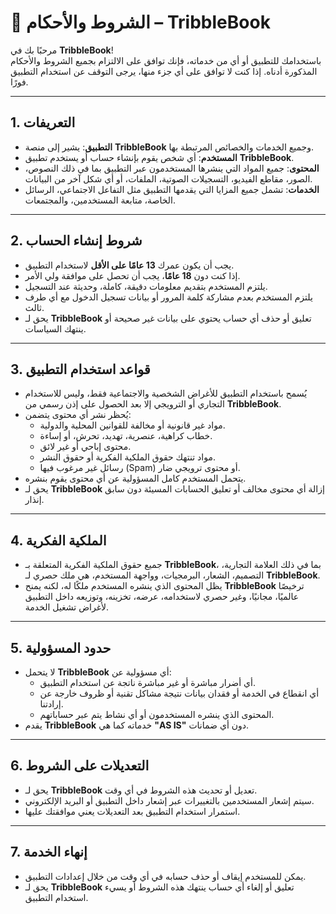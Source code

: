# 📜 الشروط والأحكام – TribbleBook

مرحبًا بك في **TribbleBook**!  
باستخدامك للتطبيق أو أي من خدماته، فإنك توافق على الالتزام بجميع الشروط والأحكام المذكورة أدناه. إذا كنت لا توافق على أي جزء منها، يرجى التوقف عن استخدام التطبيق فورًا.  

---

## 1. التعريفات
- **التطبيق**: يشير إلى منصة **TribbleBook** وجميع الخدمات والخصائص المرتبطة بها.  
- **المستخدم**: أي شخص يقوم بإنشاء حساب أو يستخدم تطبيق **TribbleBook**.  
- **المحتوى**: جميع المواد التي ينشرها المستخدمون عبر التطبيق بما في ذلك النصوص، الصور، مقاطع الفيديو، التسجيلات الصوتية، الملفات، أو أي شكل آخر من البيانات.  
- **الخدمات**: تشمل جميع المزايا التي يقدمها التطبيق مثل التفاعل الاجتماعي، الرسائل الخاصة، متابعة المستخدمين، والمجتمعات.  

---

## 2. شروط إنشاء الحساب
- يجب أن يكون عمرك **13 عامًا على الأقل** لاستخدام التطبيق.  
- إذا كنت دون **18 عامًا**، يجب أن تحصل على موافقة ولي الأمر.  
- يلتزم المستخدم بتقديم معلومات دقيقة، كاملة، وحديثة عند التسجيل.  
- يلتزم المستخدم بعدم مشاركة كلمة المرور أو بيانات تسجيل الدخول مع أي طرف ثالث.  
- يحق لـ **TribbleBook** تعليق أو حذف أي حساب يحتوي على بيانات غير صحيحة أو ينتهك السياسات.  

---

## 3. قواعد استخدام التطبيق
- يُسمح باستخدام التطبيق للأغراض الشخصية والاجتماعية فقط، وليس للاستخدام التجاري أو الترويجي إلا بعد الحصول على إذن رسمي من **TribbleBook**.  
- يُحظر نشر أي محتوى يتضمن:  
  - مواد غير قانونية أو مخالفة للقوانين المحلية والدولية.  
  - خطاب كراهية، عنصرية، تهديد، تحرش، أو إساءة.  
  - محتوى إباحي أو غير لائق.  
  - مواد تنتهك حقوق الملكية الفكرية أو حقوق النشر.  
  - رسائل غير مرغوب فيها (Spam) أو محتوى ترويجي ضار.  
- يتحمل المستخدم كامل المسؤولية عن أي محتوى يقوم بنشره.  
- يحق لـ **TribbleBook** إزالة أي محتوى مخالف أو تعليق الحسابات المسيئة دون سابق إنذار.  

---

## 4. الملكية الفكرية
- جميع حقوق الملكية الفكرية المتعلقة بـ **TribbleBook**، بما في ذلك العلامة التجارية، التصميم، الشعار، البرمجيات، وواجهة المستخدم، هي ملك حصري لـ **TribbleBook**.  
- يظل المحتوى الذي ينشره المستخدم ملكًا له، لكنه يمنح **TribbleBook** ترخيصًا عالميًا، مجانيًا، وغير حصري لاستخدامه، عرضه، تخزينه، وتوزيعه داخل التطبيق لأغراض تشغيل الخدمة.  

---

## 5. حدود المسؤولية
- لا يتحمل **TribbleBook** أي مسؤولية عن:  
  - أي أضرار مباشرة أو غير مباشرة ناتجة عن استخدام التطبيق.  
  - أي انقطاع في الخدمة أو فقدان بيانات نتيجة مشاكل تقنية أو ظروف خارجة عن إرادتنا.  
  - المحتوى الذي ينشره المستخدمون أو أي نشاط يتم عبر حساباتهم.  
- يقدم **TribbleBook** خدماته كما هي **"AS IS"** دون أي ضمانات.  

---

## 6. التعديلات على الشروط
- يحق لـ **TribbleBook** تعديل أو تحديث هذه الشروط في أي وقت.  
- سيتم إشعار المستخدمين بالتغييرات عبر إشعار داخل التطبيق أو البريد الإلكتروني.  
- استمرار استخدام التطبيق بعد التعديلات يعني موافقتك عليها.  

---

## 7. إنهاء الخدمة
- يمكن للمستخدم إيقاف أو حذف حسابه في أي وقت من خلال إعدادات التطبيق.  
- يحق لـ **TribbleBook** تعليق أو إلغاء أي حساب ينتهك هذه الشروط أو يسيء استخدام التطبيق.  
